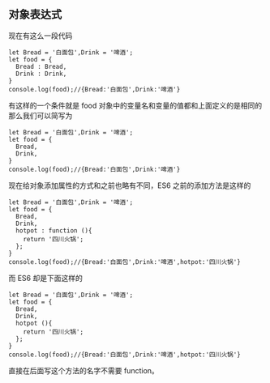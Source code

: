 ## 对象表达式      
现在有这么一段代码     
     
	let Bread = '白面包',Drink = '啤酒';   
	let food = {
	  Bread : Bread,
	  Drink : Drink,
	}     
	console.log(food);//{Bread:'白面包',Drink:'啤酒'}     
有这样的一个条件就是 food 对象中的变量名和变量的值都和上面定义的是相同的那么我们可以简写为    
     
	let Bread = '白面包',Drink = '啤酒';   
	let food = {
	  Bread,
	  Drink,
	}     
	console.log(food);//{Bread:'白面包',Drink:'啤酒'}    
现在给对象添加属性的方式和之前也略有不同，ES6 之前的添加方法是这样的     
     
	let Bread = '白面包',Drink = '啤酒';   
	let food = {
	  Bread,
	  Drink,    
	  hotpot : function (){
	    return '四川火锅';
	  };
	}     
	console.log(food);//{Bread:'白面包',Drink:'啤酒',hotpot:'四川火锅'}    
而 ES6 却是下面这样的    
     
	let Bread = '白面包',Drink = '啤酒';   
	let food = {
	  Bread,
	  Drink,    
	  hotpot (){
	    return '四川火锅';
	  };
	}     
	console.log(food);//{Bread:'白面包',Drink:'啤酒',hotpot:'四川火锅'}      
直接在后面写这个方法的名字不需要 function。 